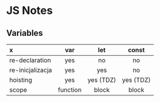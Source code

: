# JS Notes

## Variables

x |   var    |    let    |   const   
:--- |:--------:|:---------:|:---------:
re-declaration |   yes    |    no     |    no     
re-inicjalizacja |   yes    |    yes    |    no     
hoisting |   yes    | yes (TDZ) | yes (TDZ) 
scope | function |   block   |   block   